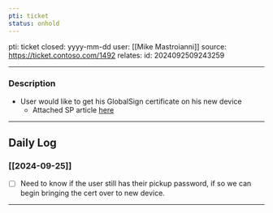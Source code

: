 ```yaml
---
pti: ticket
status: onhold
---
```

pti: ticket 
closed: yyyy-mm-dd
user: [[Mike Mastroianni]]
source: https://ticket.contoso.com/1492
relates: 
id: 2024092509243259

---
### Description
- User would like to get his GlobalSign certificate on his new device 
	- Attached SP article [here](https://aretecloud.sharepoint.us/sites/IT/FAQs/How%20To%20-%20Use%20Digital%20Certificates%20for%20Email.aspx)
---
## Daily Log
### [[2024-09-25]]
- [ ] Need to know if the user still has their pickup password, if so we can begin bringing the cert over to new device.
---




